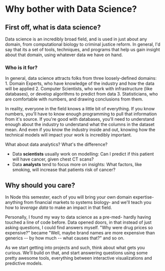# Why bother with Data Science?

## First off, what is data science?
Data science is an incredibly broad field, and is used in just about any domain, from computational biology to criminal justice reform. In general, I'd say that its a set of tools, techniques, and programs that help us gain insight about that domain, using whatever data we have on hand.

### Who is it for?
In general, data science attracts folks from three loosely-defined domains: 
    1. Domain Experts, who have knowledge of the industry and how the data will be applied
    2. Computer Scientists, who work with infrastructure (like databases), or develop algorithms to predict from data
    3. Statisticians, who are comfortable with numbers, and drawing conclusions from them.

In reality, everyone in the field knows a little bit of everything. If you know numbers, you'll have to know enough programming to pull that information from it's source. If you're good with databases, you'll need to understand enough about the industry to understand what the columns in the dataset mean. And even if you know the industry inside and out, knowing how the technical models will impact your work is incredibly important.

What about data analytics? What's the difference?
- Data **scientists** usually work on modelling: Can I predict if this patient will have cancer, given chest CT scans?
- Data **analysts** tend to focus more on insights: What factors, like smoking, will increase that patients risk of cancer?

## Why should you care?
In Node this semester, each of you will bring your own domain expertise- anything from financial markets to systems biology- and we'll teach you how to *leverage data* to make an impact in that field. 

Personally, I found my way to data science as a pre-med- hardly having touched a line of code before. Data opened doors, in that instead of just asking questions, I could find answers myself. "Why were drug prices so expensive?" became "Well, maybe brand names are more expensive than generics -- by how much -- what causes that?" and so on. 

As we start getting into projects and such, think about what gets you curious. We'll build on that, and start answering questions using some pretty awesome tools, everything between interactive visualizations and predictive models.